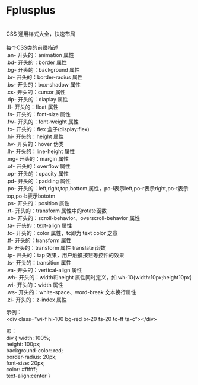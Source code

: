 # Fplusplus
<br/>CSS 通用样式大全，快速布局
<br/>
<br/>每个CSS类的前缀描述
<br/>.an- 开头的：animation 属性
<br/>.bd- 开头的：border 属性
<br/>.bg- 开头的：background 属性
<br/>.br- 开头的：border-radius 属性
<br/>.bs- 开头的：box-shadow 属性
<br/>.cs- 开头的：cursor 属性
<br/>.dp- 开头的：diaplay 属性
<br/>.fl- 开头的：float 属性
<br/>.fs- 开头的：font-size 属性
<br/>.fw- 开头的：font-weight 属性
<br/>.fx- 开头的：flex 盒子(display:flex)
<br/>.hi- 开头的：height 属性
<br/>.hv- 开头的：hover 伪类
<br/>.lh- 开头的：line-height 属性
<br/>.mg- 开头的：margin 属性
<br/>.of- 开头的：overflow 属性
<br/>.op- 开头的：opacity 属性
<br/>.pd- 开头的：padding 属性
<br/>.po- 开头的：left,right,top,bottom 属性，po-l表示left,po-r表示right,po-t表示top,po-b表示bototm
<br/>.ps- 开头的：position 属性
<br/>.rt- 开头的：transform 属性中的rotate函数
<br/>.sb- 开头的：scroll-behavior、overscroll-behavior 属性
<br/>.ta- 开头的：text-align 属性
<br/>.tc- 开头的：color 属性，tc即为 text color 之意
<br/>.tf- 开头的：transform 属性
<br/>.tl- 开头的：transform 属性 translate 函数
<br/>.tp- 开头的：tap 效果，用户触摸按钮等控件的效果
<br/>.ts- 开头的：transition 属性
<br/>.va- 开头的：vertical-align 属性
<br/>.wh- 开头的：width和height 属性同时定义，如 wh-10{width:10px;height10px}
<br/>.wi- 开头的：width 属性
<br/>.ws- 开头的：white-space、word-break 文本换行属性
<br/>.zi- 开头的：z-index 属性

示例：  
&lt;div class="wi-f hi-100 bg-red br-20 fs-20 tc-ff ta-c">&lt;/div>

即：  
div {
  width: 100%;  
  height: 100px;  
  background-color: red;  
  border-radius: 20px;  
  font-size: 20px;  
  color: #ffffff;   
  text-align:center
}
